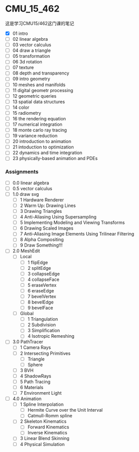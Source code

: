 # CMU_15_462
这是学习CMU15/462这门课的笔记
- [x] 01 intro
- [ ] 02 linear algebra
- [ ] 03 vector calculus
- [ ] 04 draw a triangle
- [ ] 05 transformation
- [ ] 06 3d rotation
- [ ] 07 texture
- [ ] 08 depth and transparency
- [ ] 09 intro geometry
- [ ] 10 meshes and manifolds
- [ ] 11 digital geometr processing 
- [ ] 12 geometric queries 
- [ ] 13 spatial data structures 
- [ ] 14 color
- [ ] 15 radiometry 
- [ ] 16 the rendering equation 
- [ ] 17 numerical integration 
- [ ] 18 monte carlo ray tracing 
- [ ] 19 variance reduction 
- [ ] 20 introduction to animation 
- [ ] 21 intoduction to optimization 
- [ ] 22 dynamics and time integration 
- [ ] 23 physically-based animation and PDEs 
### Assignments

- [ ] 0.0 linear algebra
- [ ] 0.5 vector calculus
- [ ] 1.0 draw svg
  - [ ] 1 Hardware Renderer
  - [ ] 2 Warm Up: Drawing Lines
  - [ ] 3 Drawing Triangles
  - [ ] 4 Anti-Aliasing Using Supersampling
  - [ ] 5 Implementing Modeling and Viewing Transforms
  - [ ] 6 Drawing Scaled Images
  - [ ] 7 Anti-Aliasing Image Elements Using Trilinear Filtering
  - [ ] 8 Alpha Compositing
  - [ ] 9 Draw Something!!!
- [ ] 2.0 MeshEdit
  - [ ] Local
    - [ ] 1 flipEdge
    - [ ] 2 splitEdge
    - [ ] 3 collapseEdge
    - [ ] 4 collapseFace
    - [ ] 5 eraseVertex
    - [ ] 6 eraseEdge
    - [ ] 7 bevelVertex
    - [ ] 8 bevelEdge
    - [ ] 9 bevelFace
  - [ ] Global
    - [ ] 1 Triangulation
    - [ ] 2 Subdivision
    - [ ] 3 Simplification
    - [ ] 4 Isotropic Remeshing
- [ ] 3.0 PathTracer
  - [ ] 1 Camera Rays
  - [ ] 2 Intersecting Primitives
    - [ ] Triangle
    - [ ] Sphere
  - [ ] 3 BVH
  - [ ] 4 ShadowRays
  - [ ] 5 Path Tracing
  - [ ] 6 Materials
  - [ ] 7 Environment Light
- [ ] 4.0 Animation
  - [ ] 1 Spline Interpolation
    - [ ] Hermite Curve over the Unit Interval
    - [ ] Catmull-Romm spline
  - [ ] 2 Skeleton Kinematics
    - [ ] Forward Kinematics
    - [ ] Inverse Kinematics
  - [ ] 3 Linear Blend Skinning
  - [ ] 4 Physical Simulation